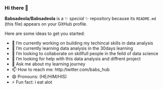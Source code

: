 ### Hi there 👋


**Babsadeola/Babsadeola** is a ✨ _special_ ✨ repository because its `README.md` (this file) appears on your GitHub profile.

Here are some ideas to get you started:

- 🔭 I’m currently working on building my techincal skills in data analysis
- 🌱 I’m currently learning data analysis in the 30days learning
- 👯 I’m looking to collaborate on skillfull people in the feild of data science
- 🤔 I’m looking for help with this data analysis and diffrent project
- 💬 Ask me about my learning journey
- 📫 How to reach me: http:/twitter.com/babs_hub
- 😄 Pronouns: (HE/HIM/HIS)
- ⚡ Fun fact: i eat alot
